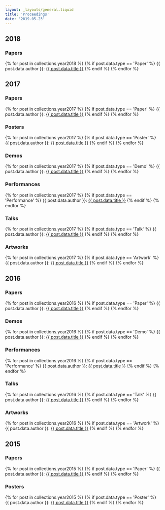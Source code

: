 ```yaml
---
layout: _layouts/general.liquid
title: 'Proceedings'
date: '2019-05-23'
---
```


## 2018

### Papers

{% for post in collections.year2018 %}
{% if post.data.type == 'Paper' %}
{{ post.data.author }}:
<a href="{{ post.url }}">{{ post.data.title }}</a>
{% endif %}
{% endfor %}

## 2017

### Papers

{% for post in collections.year2017 %}
{% if post.data.type == 'Paper' %}
{{ post.data.author }}:
<a href="{{ post.url }}">{{ post.data.title }}</a>
{% endif %}
{% endfor %}

### Posters

{% for post in collections.year2017 %}
{% if post.data.type == 'Poster' %}
{{ post.data.author }}:
<a href="{{ post.url }}">{{ post.data.title }}</a>
{% endif %}
{% endfor %}

### Demos

{% for post in collections.year2017 %}
{% if post.data.type == 'Demo' %}
{{ post.data.author }}:
<a href="{{ post.url }}">{{ post.data.title }}</a>
{% endif %}
{% endfor %}

### Performances

{% for post in collections.year2017 %}
{% if post.data.type == 'Performance' %}
{{ post.data.author }}:
<a href="{{ post.url }}">{{ post.data.title }}</a>
{% endif %}
{% endfor %}

### Talks

{% for post in collections.year2017 %}
{% if post.data.type == 'Talk' %}
{{ post.data.author }}:
<a href="{{ post.url }}">{{ post.data.title }}</a>
{% endif %}
{% endfor %}

### Artworks

{% for post in collections.year2017 %}
{% if post.data.type == 'Artwork' %}
{{ post.data.author }}:
<a href="{{ post.url }}">{{ post.data.title }}</a>
{% endif %}
{% endfor %}

## 2016

### Papers

{% for post in collections.year2016 %}
{% if post.data.type == 'Paper' %}
{{ post.data.author }}:
<a href="{{ post.url }}">{{ post.data.title }}</a>
{% endif %}
{% endfor %}

### Demos

{% for post in collections.year2016 %}
{% if post.data.type == 'Demo' %}
{{ post.data.author }}:
<a href="{{ post.url }}">{{ post.data.title }}</a>
{% endif %}
{% endfor %}

### Performances

{% for post in collections.year2016 %}
{% if post.data.type == 'Performance' %}
{{ post.data.author }}:
<a href="{{ post.url }}">{{ post.data.title }}</a>
{% endif %}
{% endfor %}

### Talks

{% for post in collections.year2016 %}
{% if post.data.type == 'Talk' %}
{{ post.data.author }}:
<a href="{{ post.url }}">{{ post.data.title }}</a>
{% endif %}
{% endfor %}

### Artworks

{% for post in collections.year2016 %}
{% if post.data.type == 'Artwork' %}
{{ post.data.author }}:
<a href="{{ post.url }}">{{ post.data.title }}</a>
{% endif %}
{% endfor %}

## 2015

### Papers

{% for post in collections.year2015 %}
{% if post.data.type == 'Paper' %}
{{ post.data.author }}:
<a href="{{ post.url }}">{{ post.data.title }}</a>
{% endif %}
{% endfor %}

### Posters

{% for post in collections.year2015 %}
{% if post.data.type == 'Poster' %}
{{ post.data.author }}:
<a href="{{ post.url }}">{{ post.data.title }}</a>
{% endif %}
{% endfor %}

